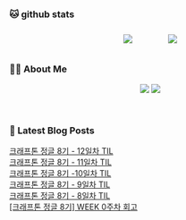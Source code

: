 
###  🐱 github stats  

<div id="main" align="center">
    <img src="https://github-readme-stats.vercel.app/api?username=Kojaewoong0504&count_private=true&show_icons=true&theme=tokyonight"
        style="height: auto; margin-left: 20px; margin-right: 20px; padding: 10px;"/>
    <img src="https://github-readme-stats.vercel.app/api/top-langs/?username=Kojaewoong0504&layout=compact"   
        style="height: auto; margin-left: 20px; margin-right: 20px; padding: 10px;"/>
</div>

###  💁‍♀️ About Me  
<p align="center">
    <a href="https://www.gowoong.com/"><img src="https://img.shields.io/badge/Blog-FF5722?style=flat-square&logo=Blogger&logoColor=white"/></a>
    <a href="mailto:jaewoong.ko0504@gmail.com"><img src="https://img.shields.io/badge/Gmail-d14836?style=flat-square&logo=Gmail&logoColor=white&link=ilovefran.ofm@gmail.com"/></a>
</p>

<br>

### 📕 Latest Blog Posts   

<a href ="https://www.gowoong.com/32"> 크래프톤 정글 8기 - 12일차 TIL </a> <br>
<a href ="https://www.gowoong.com/31"> 크래프톤 정글 8기 - 11일차 TIL </a> <br>
<a href ="https://www.gowoong.com/30"> 크래프톤 정글 8기 -10일차 TIL </a> <br>
<a href ="https://www.gowoong.com/29"> 크래프톤 정글 8기 - 9일차 TIL </a> <br>
<a href ="https://www.gowoong.com/28"> 크래프톤 정글 8기 - 8일차 TIL </a> <br>
<a href ="https://www.gowoong.com/26"> [크래프톤 정글 8기] WEEK 0주차 회고 </a> <br>
